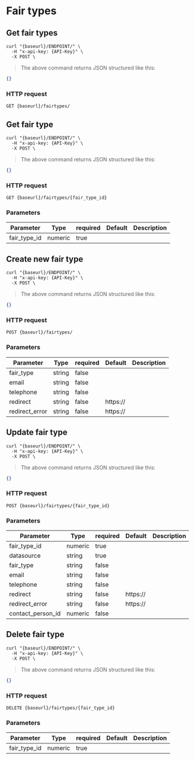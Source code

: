 # Fair types

## Get fair types

```shell
curl "{baseurl}/ENDPOINT/" \
  -H "x-api-key: {API-Key}" \
  -X POST \
```

> The above command returns JSON structured like this:

```json
{}
```

### HTTP request

`GET {baseurl}/fairtypes/`

## Get fair type

```shell
curl "{baseurl}/ENDPOINT/" \
  -H "x-api-key: {API-Key}" \
  -X POST \
```

> The above command returns JSON structured like this:

```json
{}
```

### HTTP request

`GET {baseurl}/fairtypes/{fair_type_id}`

### Parameters

Parameter | Type | required | Default | Description
--------- | ---- | -------- | ------- | -----------
fair_type_id | numeric | true |

## Create new fair type

```shell
curl "{baseurl}/ENDPOINT/" \
  -H "x-api-key: {API-Key}" \
  -X POST \
```

> The above command returns JSON structured like this:

```json
{}
```

### HTTP request

`POST {baseurl}/fairtypes/`

### Parameters

Parameter | Type | required | Default | Description
--------- | ---- | -------- | ------- | -----------
fair_type | string | false |  |
email | string | false |  |
telephone | string | false |  |
redirect | string | false | https:// |
redirect_error | string | false | https:// |

## Update fair type

```shell
curl "{baseurl}/ENDPOINT/" \
  -H "x-api-key: {API-Key}" \
  -X POST \
```

> The above command returns JSON structured like this:

```json
{}
```

### HTTP request

`POST {baseurl}/fairtypes/{fair_type_id}`

### Parameters

Parameter | Type | required | Default | Description
--------- | ---- | -------- | ------- | -----------
fair_type_id | numeric | true | |
datasource | string | true | |
fair_type | string | false | |
email | string | false | |
telephone | string | false | |
redirect | string | false | https:// |
redirect_error | string | false | https:// |
contact_person_id | numeric | false | |

## Delete fair type

```shell
curl "{baseurl}/ENDPOINT/" \
  -H "x-api-key: {API-Key}" \
  -X POST \
```

> The above command returns JSON structured like this:

```json
{}
```

### HTTP request

`DELETE {baseurl}/fairtypes/{fair_type_id}`

### Parameters

Parameter | Type | required | Default | Description
--------- | ---- | -------- | ------- | -----------
fair_type_id | numeric | true | |
